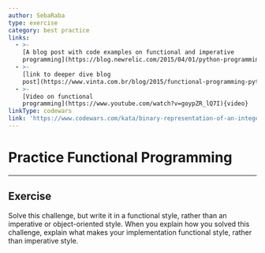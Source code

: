 ```yaml
---
author: SebaRaba
type: exercise
category: best practice
links:
  - >-
    [A blog post with code examples on functional and imperative
    programming](https://blog.newrelic.com/2015/04/01/python-programming-styles/){website}
  - >-
    [link to deeper dive blog
    post](https://www.vinta.com.br/blog/2015/functional-programming-python/){website}
  - >-
    [Video on functional
    programming](https://www.youtube.com/watch?v=goypZR_lQ7I){video}
linkType: codewars
link: 'https://www.codewars.com/kata/binary-representation-of-an-integer'
---
```


# Practice Functional Programming


---

## Exercise

Solve this challenge, but write it in a functional style, rather than an imperative or object-oriented style.
When you explain how you solved this challenge, explain what makes your implementation functional style, rather than imperative style.
 
